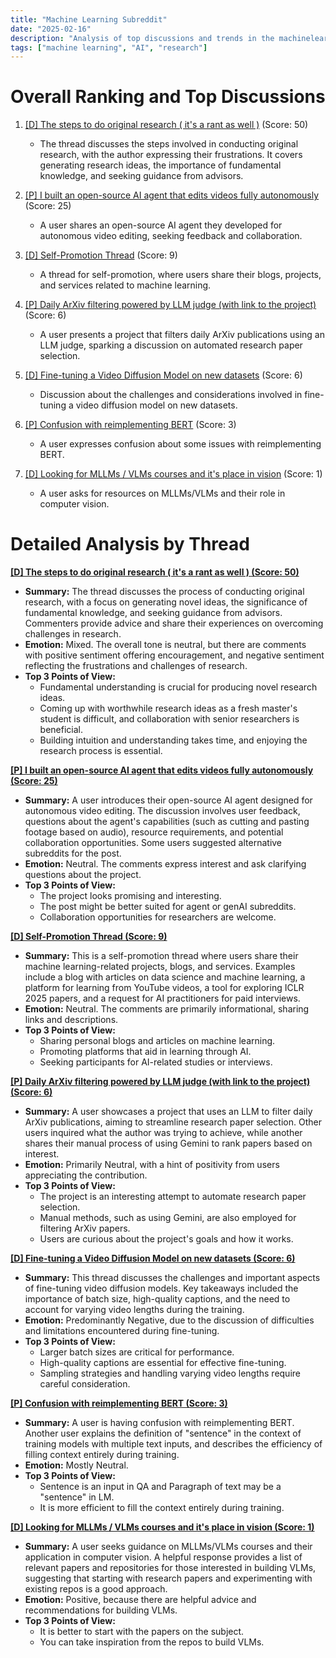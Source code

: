 ```yaml
---
title: "Machine Learning Subreddit"
date: "2025-02-16"
description: "Analysis of top discussions and trends in the machinelearning subreddit"
tags: ["machine learning", "AI", "research"]
---
```


# Overall Ranking and Top Discussions
1.  [[D] The steps to do original research ( it's a rant as well )](https://www.reddit.com/r/MachineLearning/comments/1iqq4fz/d_the_steps_to_do_original_research_its_a_rant_as/) (Score: 50)
    *   The thread discusses the steps involved in conducting original research, with the author expressing their frustrations. It covers generating research ideas, the importance of fundamental knowledge, and seeking guidance from advisors.

2.  [[P] I built an open-source AI agent that edits videos fully autonomously](https://github.com/diffusionstudio/agent) (Score: 25)
    *   A user shares an open-source AI agent they developed for autonomous video editing, seeking feedback and collaboration.

3.  [[D] Self-Promotion Thread](https://www.reddit.com/r/MachineLearning/comments/1iqiy4x/d_selfpromotion_thread/) (Score: 9)
    *   A thread for self-promotion, where users share their blogs, projects, and services related to machine learning.

4.  [[P] Daily ArXiv filtering powered by LLM judge (with link to the project)](https://www.reddit.com/r/MachineLearning/comments/1iqnhai/p_daily_arxiv_filtering_powered_by_llm_judge_with/) (Score: 6)
    *   A user presents a project that filters daily ArXiv publications using an LLM judge, sparking a discussion on automated research paper selection.

5.  [[D] Fine-tuning a Video Diffusion Model on new datasets](https://www.reddit.com/r/MachineLearning/comments/1iqy1pi/d_finetuning_a_video_diffusion_model_on_new/) (Score: 6)
    *   Discussion about the challenges and considerations involved in fine-tuning a video diffusion model on new datasets.

6.  [[P] Confusion with reimplementing BERT](https://www.reddit.com/r/MachineLearning/comments/1iqv2r4/p_confusion_with_reimplementing_bert/) (Score: 3)
    *   A user expresses confusion about some issues with reimplementing BERT.

7.  [[D] Looking for MLLMs / VLMs courses and it's place in vision](https://www.reddit.com/r/MachineLearning/comments/1iqw5ov/d_looking_for_mllms_vlms_courses_and_its_place_in/) (Score: 1)
    *   A user asks for resources on MLLMs/VLMs and their role in computer vision.

# Detailed Analysis by Thread
**[ [D] The steps to do original research ( it's a rant as well ) (Score: 50)](https://www.reddit.com/r/MachineLearning/comments/1iqq4fz/d_the_steps_to_do_original_research_its_a_rant_as/)**
*   **Summary:** The thread discusses the process of conducting original research, with a focus on generating novel ideas, the significance of fundamental knowledge, and seeking guidance from advisors. Commenters provide advice and share their experiences on overcoming challenges in research.
*   **Emotion:** Mixed. The overall tone is neutral, but there are comments with positive sentiment offering encouragement, and negative sentiment reflecting the frustrations and challenges of research.
*   **Top 3 Points of View:**
    *   Fundamental understanding is crucial for producing novel research ideas.
    *   Coming up with worthwhile research ideas as a fresh master's student is difficult, and collaboration with senior researchers is beneficial.
    *   Building intuition and understanding takes time, and enjoying the research process is essential.

**[ [P] I built an open-source AI agent that edits videos fully autonomously (Score: 25)](https://github.com/diffusionstudio/agent)**
*   **Summary:** A user introduces their open-source AI agent designed for autonomous video editing. The discussion involves user feedback, questions about the agent's capabilities (such as cutting and pasting footage based on audio), resource requirements, and potential collaboration opportunities. Some users suggested alternative subreddits for the post.
*   **Emotion:** Neutral. The comments express interest and ask clarifying questions about the project.
*   **Top 3 Points of View:**
    *   The project looks promising and interesting.
    *   The post might be better suited for agent or genAI subreddits.
    *   Collaboration opportunities for researchers are welcome.

**[ [D] Self-Promotion Thread (Score: 9)](https://www.reddit.com/r/MachineLearning/comments/1iqiy4x/d_selfpromotion_thread/)**
*   **Summary:** This is a self-promotion thread where users share their machine learning-related projects, blogs, and services. Examples include a blog with articles on data science and machine learning, a platform for learning from YouTube videos, a tool for exploring ICLR 2025 papers, and a request for AI practitioners for paid interviews.
*   **Emotion:** Neutral. The comments are primarily informational, sharing links and descriptions.
*   **Top 3 Points of View:**
    *   Sharing personal blogs and articles on machine learning.
    *   Promoting platforms that aid in learning through AI.
    *   Seeking participants for AI-related studies or interviews.

**[ [P] Daily ArXiv filtering powered by LLM judge (with link to the project) (Score: 6)](https://www.reddit.com/r/MachineLearning/comments/1iqnhai/p_daily_arxiv_filtering_powered_by_llm_judge_with/)**
*   **Summary:** A user showcases a project that uses an LLM to filter daily ArXiv publications, aiming to streamline research paper selection. Other users inquired what the author was trying to achieve, while another shares their manual process of using Gemini to rank papers based on interest.
*   **Emotion:** Primarily Neutral, with a hint of positivity from users appreciating the contribution.
*   **Top 3 Points of View:**
    *   The project is an interesting attempt to automate research paper selection.
    *   Manual methods, such as using Gemini, are also employed for filtering ArXiv papers.
    *   Users are curious about the project's goals and how it works.

**[ [D] Fine-tuning a Video Diffusion Model on new datasets (Score: 6)](https://www.reddit.com/r/MachineLearning/comments/1iqy1pi/d_finetuning_a_video_diffusion_model_on_new/)**
*   **Summary:** This thread discusses the challenges and important aspects of fine-tuning video diffusion models. Key takeaways included the importance of batch size, high-quality captions, and the need to account for varying video lengths during the training.
*   **Emotion:** Predominantly Negative, due to the discussion of difficulties and limitations encountered during fine-tuning.
*   **Top 3 Points of View:**
    *   Larger batch sizes are critical for performance.
    *   High-quality captions are essential for effective fine-tuning.
    *   Sampling strategies and handling varying video lengths require careful consideration.

**[ [P] Confusion with reimplementing BERT (Score: 3)](https://www.reddit.com/r/MachineLearning/comments/1iqv2r4/p_confusion_with_reimplementing_bert/)**
*   **Summary:** A user is having confusion with reimplementing BERT. Another user explains the definition of "sentence" in the context of training models with multiple text inputs, and describes the efficiency of filling context entirely during training.
*   **Emotion:** Mostly Neutral.
*   **Top 3 Points of View:**
    *   Sentence is an input in QA and Paragraph of text may be a "sentence" in LM.
    *   It is more efficient to fill the context entirely during training.

**[ [D] Looking for MLLMs / VLMs courses and it's place in vision (Score: 1)](https://www.reddit.com/r/MachineLearning/comments/1iqw5ov/d_looking_for_mllms_vlms_courses_and_its_place_in/)**
*   **Summary:** A user seeks guidance on MLLMs/VLMs courses and their application in computer vision. A helpful response provides a list of relevant papers and repositories for those interested in building VLMs, suggesting that starting with research papers and experimenting with existing repos is a good approach.
*   **Emotion:** Positive, because there are helpful advice and recommendations for building VLMs.
*   **Top 3 Points of View:**
    *   It is better to start with the papers on the subject.
    *   You can take inspiration from the repos to build VLMs.
